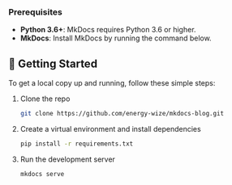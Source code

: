 ### Prerequisites

- **Python 3.6+**: MkDocs requires Python 3.6 or higher.
- **MkDocs**: Install MkDocs by running the command below.

## 🏁 Getting Started

To get a local copy up and running, follow these simple steps:

1. Clone the repo
   ```sh
   git clone https://github.com/energy-wize/mkdocs-blog.git
   ```
2. Create a virtual environment and install dependencies
   ```sh
   pip install -r requirements.txt
   ```
3. Run the development server
   ```sh
   mkdocs serve
   ```